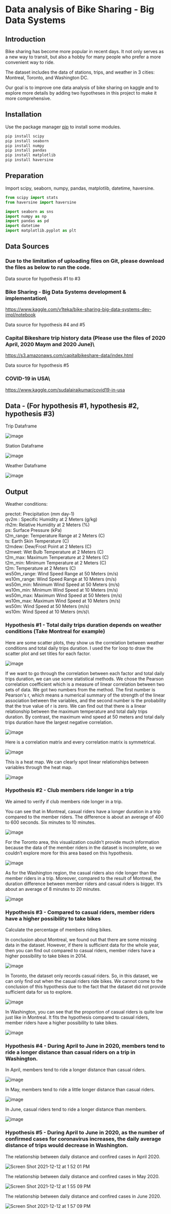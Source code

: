 # Data analysis of Bike Sharing - Big Data Systems

## Introduction

Bike sharing has become more popular in recent days. It not only serves as a new way to transit, but also a hobby for many people who prefer a more convenient way to ride.

The dataset includes the data of stations, trips, and weather in 3 cities: Montreal, Toronto, and Washington DC.

Our goal is to improve one data analysis of bike sharing on kaggle and to explore more details by adding two hypotheses in this project to make it more comprehensive.

## Installation

Use the package manager [pip](https://pip.pypa.io/en/stable/) to install some modules.

```bash
pip install scipy
pip install seaborn
pip install numpy
pip install pandas
pip install matplotlib
pip install haversine
```

## Preparation

Import scipy, seaborn, numpy, pandas, matplotlib, datetime, haversine.

```python
from scipy import stats
from haversine import haversine

import seaborn as sns
import numpy as np
import pandas as pd
import datetime
import matplotlib.pyplot as plt
```
## Data Sources
### Due to the limitation of uploading files on Git, please download the files as below to run the code.

Data source for hypothesis #1 to #3
### Bike Sharing - Big Data Systems development & implementation\
https://www.kaggle.com/v1teka/bike-sharing-big-data-systems-dev-impl/notebook

Data source for hypothesis #4 and #5
### Capital Bikeshare trip history data (Please use the files of 2020 April, 2020 Maym and 2020 June)\
https://s3.amazonaws.com/capitalbikeshare-data/index.html

Data source for hypothesis #5
### COVID-19 in USA\
https://www.kaggle.com/sudalairajkumar/covid19-in-usa


## Data - (For hypothesis #1, hypothesis #2, hypothesis #3)

Trip Dataframe

![image](https://github.com/ken1009us/2021Fall_finals/blob/main/image/trip.png "Trip Dataframe")

Station Dataframe

![image](https://github.com/ken1009us/2021Fall_finals/blob/main/image/station.png "Station Dataframe")

Weather Dataframe

![image](https://github.com/ken1009us/2021Fall_finals/blob/main/image/weather.png "Weather Dataframe")


## Output

Weather conditions:

prectot: Precipitation (mm day-1)\
qv2m : Specific Humidity at 2 Meters (g/kg)\
rh2m: Relative Humidity at 2 Meters (%)\
ps: Surface Pressure (kPa)\
t2m_range: Temperature Range at 2 Meters (C)\
ts: Earth Skin Temperature (C)\
t2mdew:  Dew/Frost Point at 2 Meters (C)\
t2mwet: Wet Bulb Temperature at 2 Meters (C)\
t2m_max: Maximum Temperature at 2 Meters (C)\
t2m_min: Minimum Temperature at 2 Meters (C)\
t2m: Temperature at 2 Meters (C)\
ws50m_range: Wind Speed Range at 50 Meters (m/s)\
ws10m_range: Wind Speed Range at 10 Meters (m/s)\
ws50m_min: Minimum Wind Speed at 50 Meters (m/s)\
ws10m_min: Minimum Wind Speed at 10 Meters (m/s)\
ws50m_max: Maximum Wind Speed at 50 Meters (m/s)\
ws10m_max: Maximum Wind Speed at 10 Meters (m/s)\
ws50m: Wind Speed at 50 Meters (m/s)\
ws10m: Wind Speed at 10 Meters (m/s)\

### Hypothesis #1 - Total daily trips duration depends on weather conditions (Take Montreal for example)

Here are some scatter plots, they show us the correlation between weather conditions and total daily trips duration. I used the for loop to draw the scatter plot and set titles for each factor.

![image](https://github.com/ken1009us/2021Fall_finals/blob/main/image/hypo1-1.png "hypo1-1")

If we want to go through the correlation between each factor and total daily trips duration, we can use some statistical methods. We chose the Pearson correlation coefficient which is a measure of linear correlation between two sets of data. We got two numbers from the method. The first number is Pearson's r, which means a numerical summary of the strength of the linear association between the variables, and the second number is the probability that the true value of r is zero. We can find out that there is a linear relationship between the maximum temperature and total daily trips duration. By contrast, the maximum wind speed at 50 meters and total daily trips duration have the largest negative correlation.

![image](https://github.com/ken1009us/2021Fall_finals/blob/main/image/hypo1-2.png "Station Dataframe")

Here is a correlation matrix and every correlation matrix is symmetrical.

![image](https://github.com/ken1009us/2021Fall_finals/blob/main/image/correlation_matrix.png "correlation_matrix")

This is a heat map. We can clearly spot linear relationships between variables through the heat map.

![image](https://github.com/ken1009us/2021Fall_finals/blob/main/image/hypo1-3.png "Station Dataframe")


### Hypothesis #2 - Club members ride longer in a trip

We aimed to verify if club members ride longer in a trip.

You can see that in Montreal, casual riders have a longer duration in a trip compared to the member riders.
The difference is about an average of 400 to 600 seconds. Six minutes to 10 minutes.

![image](https://github.com/ken1009us/2021Fall_finals/blob/main/image/hypo2-m.png "Station Dataframe")

For the Toronto area, this visualization couldn’t provide much information because the data of the member riders in the dataset is incomplete, so we couldn’t explore more for this area based on this hypothesis.

![image](https://github.com/ken1009us/2021Fall_finals/blob/main/image/hypo2-t.png "Station Dataframe")

As for the Washington region, the casual riders also ride longer than the member riders in a trip. Moreover, compared to the result of Montreal, the duration difference between member riders and casual riders is bigger. It’s about an average of 8 minutes to 20 minutes.

![image](https://github.com/ken1009us/2021Fall_finals/blob/main/image/hypo2-w.png "Station Dataframe")


### Hypothesis #3 - Compared to casual riders, member riders have a higher possibility to take bikes

Calculate the percentage of members riding bikes.

In conclusion about Montreal, we found out that there are some missing data in the dataset. However, if there is sufficient data for the whole year, then you can find out compared to casual riders, member riders have a higher possibility to take bikes in 2014.

![image](https://github.com/ken1009us/2021Fall_finals/blob/main/image/hypo3-m.png "Station Dataframe")

In Toronto, the dataset only records casual riders. So, in this dataset, we can only find out when the casual riders ride bikes. We cannot come to the conclusion of this hypothesis due to the fact that the dataset did not provide sufficient data for us to explore.

![image](https://github.com/ken1009us/2021Fall_finals/blob/main/image/hypo3-t.png "Station Dataframe")

In Washington, you can see that the proportion of casual riders is quite low just like in Montreal. It fits the hypothesis compared to casual riders, member riders have a higher possibility to take bikes.

![image](https://github.com/ken1009us/2021Fall_finals/blob/main/image/hypo3-w.png "Station Dataframe")

### Hypothesis #4 - During April to June in 2020, members tend to ride a longer distance than casual riders on a trip in Washington.

In April, members tend to ride a longer distance than casual riders.

![image](https://github.com/ken1009us/2021Fall_finals/blob/main/image/hypo4-m4.png "Station Dataframe")

In May, members tend to ride a little longer distance than casual riders.

![image](https://github.com/ken1009us/2021Fall_finals/blob/main/image/hypo4-m5.png "Station Dataframe")

In June, casual riders tend to ride a longer distance than members.

![image](https://github.com/ken1009us/2021Fall_finals/blob/main/image/hypo4-m6.png "Station Dataframe")



### Hypothesis #5 - During April to June in 2020, as the number of confirmed cases for coronavirus increases, the daily average distance of trips would decrease in Washington.

The relationship between daily distance and confired cases in April 2020.

![Screen Shot 2021-12-12 at 1 52 01 PM](https://user-images.githubusercontent.com/73263355/145727320-0f8911e9-9bc8-47b8-9af0-753cb07e80b9.png)

The relationship between daily distance and confired cases in May 2020.

![Screen Shot 2021-12-12 at 1 55 09 PM](https://user-images.githubusercontent.com/73263355/145727432-d1513249-e8f5-49f0-9d22-747f7e061d57.png)

The relationship between daily distance and confired cases in June 2020.

![Screen Shot 2021-12-12 at 1 57 09 PM](https://user-images.githubusercontent.com/73263355/145727505-37b0f8e3-bc38-4840-bcd0-a13c5edd218b.png)


